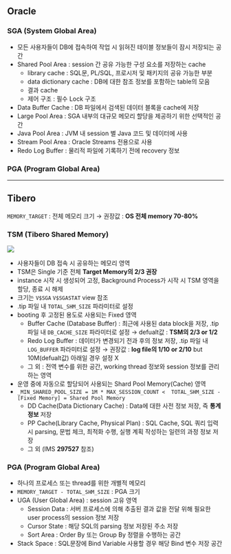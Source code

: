 ## Oracle
### SGA (System Global Area)
- 모든 사용자들이 DB에 접속하여 작업 시 읽혀진 테이블 정보들이 잠시 저장되는 공간
- Shared Pool Area : session 간 공유 가능한 구성 요소를 저장하는 cache
  - library cache : SQL문, PL/SQL, 프로시저 및 패키지의 공유 가능한 부분
  - data dictionary cache : DB에 대한 참조 정보를 포함하는 table의 모음
  - 결과 cache
  - 제어 구조 :  필수 Lock 구조
- Data Buffer Cache : DB 파일에서 검색된 데이터 블록을 cache에 저장
- Large Pool Area : SGA 내부의 대규모 메모리 할당을 제공하기 위한 선택적인 공간
- Java Pool Area : JVM 내 session 별 Java 코드 및 데이터에 사용
- Stream Pool Area : Oracle Streams 전용으로 사용
- Redo Log Buffer : 물리적 파일에 기록하기 전에 recovery 정보
### PGA (Program Global Area)

---
## Tibero
`MEMORY_TARGET` : 전체 메모리 크기 → 권장값 : **OS 전체 memory 70-80%**
### TSM (Tibero Shared Memory)
![](https://prod-files-secure.s3.us-west-2.amazonaws.com/2e9f035b-3bba-4ce1-902b-03e8e4545fa2/50e74659-9cf4-4d7e-a1bb-37b94051050d/3.1_TSM.png?X-Amz-Algorithm=AWS4-HMAC-SHA256&X-Amz-Content-Sha256=UNSIGNED-PAYLOAD&X-Amz-Credential=ASIAZI2LB466VBAY5RYS%2F20250820%2Fus-west-2%2Fs3%2Faws4_request&X-Amz-Date=20250820T033927Z&X-Amz-Expires=3600&X-Amz-Security-Token=IQoJb3JpZ2luX2VjEIH%2F%2F%2F%2F%2F%2F%2F%2F%2F%2FwEaCXVzLXdlc3QtMiJIMEYCIQDYC8yhyAHODqPwAdbRRNVaAdPIcLbK0ez5I5bjE1i0WQIhAN5Vfghr6EVusKo2BFqqfAEowlPhUysEoobp5l5hKNHmKogECMr%2F%2F%2F%2F%2F%2F%2F%2F%2F%2FwEQABoMNjM3NDIzMTgzODA1IgylxjrYg1k8wxR6wy4q3AOQqlWP8G0GpKfj16%2F9qORoUGQ3l4WjF8vM%2Fdz21sZD3HCvSzq4X6v4HLa714OxPA67lbHH%2F%2B4v%2FoUnr19s4DL1Rf5QnMLLAY5Jfd2qUfBXkrGYhP9BEPZrVtRDlMqSpYNpby5Q5qVSq5zqJX5mVzkYaibcBvT9LYlVk9%2BQrgHjQCIHHFV8qxr0ZyN3E8rUHbMlfvM2IP7UGrBQXBWB46SnE7WmJI3rbE9UQ5lHzJWU8QgEbibtcCNOq32uRgZu0YIko12IoMb38c9wPJ8q211deBAWHB9FwLrVyhequ4f9F7h6tPVqhwDMfAdYzniKVymbjOQtjFjNinyPzzM836SYm7Q%2BmcLwAGXhUXGko%2FeaNHB6fSbqf3ABaWZo3bpgqTfOEsEE9jeJoRLwesV%2B%2BcA%2BS3euUdgUmjwNm4ioLZ1897J1CRVV7GwhQuab1mpySSaPAoUsAEK9uzRQHDmtoSkxajQ4iqKeigNJbhRIAAxLHM4JdvRFWeo7gxqNbyUum7WRXdLmavL6dZ%2BY%2BNYCnDTmA%2BR3WcVhu%2F2EMfsWjFNk%2F%2BEnlON26i6wUlRM7ThoZdkFTa%2BZYOVd%2BUYCVSt6JQ4wwANci2IhP1zpoWa2KhPLnnOHIP0rjWJU1OVsXjDku5TFBjqkAdxgmTD%2F7Bt7qWq6h72lstfde3AxZBwPTP5kmssxdBKtBJXroOEcgj0g0y%2FGF%2FwRNWwoL0gPkgzroyuz4ZYW6VjC%2BqIS0jjCHDU%2FuW4haitaWrps4wfHK6QSmLCDSgaPFZ1NC5%2B2dvGTO500liI%2F4f4GMD4PsuLRHKRtNH5TB5DCWIBoCoNlo7%2Ft%2BXZExBH%2BpYNZr%2F9YZG%2Fba5zwpjQZucmY7EOY&X-Amz-Signature=e558aef6b98de1bc1b77fa5fa924dafb47060fda2806a14e59fffddec612e18f&X-Amz-SignedHeaders=host&x-amz-checksum-mode=ENABLED&x-id=GetObject)
- 사용자들이 DB 접속 시 공유하는 메모리 영역
- TSM은 Single 기준 전체 **Target Memory의 2/3 권장**
- instance 시작 시 생성되어 고정, Background Process가 시작 시 TSM 영역을 할당, 종료 시 해제
- 크기는 `V$SGA` `V$SGASTAT` view 참조
- .tip 파일 내 `TOTAL_SHM_SIZE` 파라미터로 설정
- booting 후 고정된 용도로 사용되는 Fixed 영역
  - Buffer Cache (Database Buffer) : 최근에 사용된 data block을 저장, .tip 파일 내 `DB_CACHE_SIZE` 파라미터로 설정 → defualt값 : **TSM의 2/3 or 1/2**
  - Redo Log Buffer : 데이터가 변경되기 전과 후의 정보 저장, .tip 파일 내 `LOG_BUFFER` 파라미터로 설정 → 권장값 : **log file의 1/10 or 2/10** but 10M(defualt값) 아래일 경우 설정 X
  - 그 외 : 전역 변수를 위한 공간, working thread 정보와 session 정보를 관리하는 영역
- 운영 중에 자동으로 할당되어 사용되는 Shard Pool Memory(Cache) 영역
- `_MIN_SHARED_POOL_SIZE = 1M * MAX_SESSION_COUNT <  TOTAL_SHM_SIZE - [Fixed Memory] = Shared Pool Memory`
  - DD Cache(Data Dictionary Cache) : Data에 대한 사전 정보 저장, 즉 **통계정보** 저장 
  - PP Cache(Library Cache, Physical Plan) : SQL Cache, SQL 쿼리 입력 시 parsing, 문법 체크, 최적화 수행, 실행 계획 작성하는 일련의 과정 정보 저장
  - 그 외  (IMS **297527** 참조)
### PGA (Program Global Area)
- 하나의 프로세스 또는 thread를 위한 개별적 메모리
- `MEMORY_TARGET - TOTAL_SHM_SIZE` : PGA 크기
- UGA (User Global Area) : session 고유 영역
  - Session Data : 서버 프로세스에 의해 추출된 결과 값을 전달 위해 필요한 user process의 session 정보 저장
  - Cursor State : 해당 SQL의 parsing 정보 저장된 주소 저장
  - Sort Area : Order By 또는 Group By 정렬을 수행하는 공간
- Stack Space : SQL문장에 Bind Variable 사용할 경우 해당 Bind 변수 저장 공간

